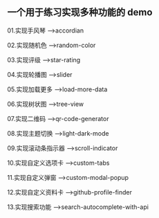 ## 一个用于练习实现多种功能的 demo

01.实现手风琴 -->accordian

02.实现随机色 -->random-color

03.实现评级 -->star-rating

04.实现轮播图 -->slider

05.实现加载更多 -->load-more-data

06.实现树状图 -->tree-view

07.实现二维码 -->qr-code-generator

08.实现主题切换 -->light-dark-mode

09.实现滚动条指示器 -->scroll-indicator

10.实现自定义选项卡 -->custom-tabs

11.实现自定义弹窗 -->custom-modal-popup

12.实现自定义资料卡 -->github-profile-finder

13.实现搜索功能 -->search-autocomplete-with-api
